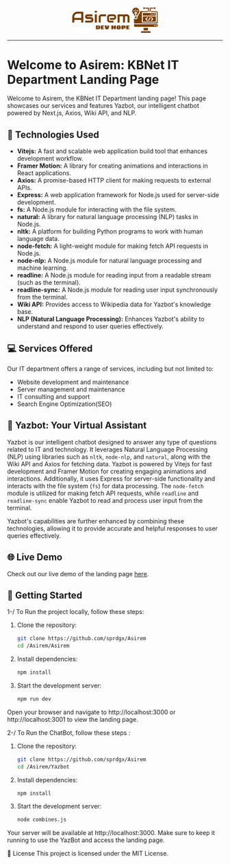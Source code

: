 <div align="center">
  <img src="https://raw.githubusercontent.com/sprdgx/Asirem/13654b5edbfd369222cc910fbe0073a38337b6cb/Asirem/public/Asirem.svg" alt="KBNet IT Department" width="200px" />
</div>

---

# Welcome to Asirem: KBNet IT Department Landing Page

Welcome to Asirem, the KBNet IT Department landing page! This page showcases our services and features Yazbot, our intelligent chatbot powered by Next.js, Axios, Wiki API, and NLP.

## 🚀 Technologies Used

- **Vitejs:** A fast and scalable web application build tool that enhances development workflow.
- **Framer Motion:** A library for creating animations and interactions in React applications.
- **Axios:** A promise-based HTTP client for making requests to external APIs.
- **Express:** A web application framework for Node.js used for server-side development.
- **fs:** A Node.js module for interacting with the file system.
- **natural:** A library for natural language processing (NLP) tasks in Node.js.
- **nltk:** A platform for building Python programs to work with human language data.
- **node-fetch:** A light-weight module for making fetch API requests in Node.js.
- **node-nlp:** A Node.js module for natural language processing and machine learning.
- **readline:** A Node.js module for reading input from a readable stream (such as the terminal).
- **readline-sync:** A Node.js module for reading user input synchronously from the terminal.
- **Wiki API:** Provides access to Wikipedia data for Yazbot's knowledge base.
- **NLP (Natural Language Processing):** Enhances Yazbot's ability to understand and respond to user queries effectively.


## 💻 Services Offered

Our IT department offers a range of services, including but not limited to:

- Website development and maintenance
- Server management and maintenance
- IT consulting and support
- Search Engine Optimization(SEO)

## 🤖 Yazbot: Your Virtual Assistant

Yazbot is our intelligent chatbot designed to answer any type of questions related to IT and technology. It leverages Natural Language Processing (NLP) using libraries such as `nltk`, `node-nlp`, and `natural`, along with the Wiki API and Axios for fetching data. Yazbot is powered by Vitejs for fast development and Framer Motion for creating engaging animations and interactions. Additionally, it uses Express for server-side functionality and interacts with the file system (`fs`) for data processing. The `node-fetch` module is utilized for making fetch API requests, while `readline` and `readline-sync` enable Yazbot to read and process user input from the terminal.

Yazbot's capabilities are further enhanced by combining these technologies, allowing it to provide accurate and helpful responses to user queries effectively.

## 🌐 Live Demo

Check out our live demo of the landing page [here](https://asirem.amanshopdz.com).

## 📝 Getting Started

1-/ To Run the project locally, follow these steps:

1. Clone the repository:

   ```bash
   git clone https://github.com/sprdgx/Asirem
   cd /Asirem/Asirem
2. Install dependencies:

    ```bash
    npm install
3. Start the development server:

    ```bash
    npm run dev
    
Open your browser and navigate to http://localhost:3000 or http://localhost:3001 to view the landing page.

2-/ To Run the ChatBot, follow these steps : 

1. Clone the repository:

     ```bash
     git clone https://github.com/sprdgx/Asirem
     cd /Asirem/Yazbot
     
2. Install dependencies:

    ```bash
    npm install

3. Start the development server:

    ```bash
    node combines.js

Your server will be available at http://localhost:3000. Make sure to keep it running to use the YazBot and access the landing page. 


📄 License
This project is licensed under the MIT License.
